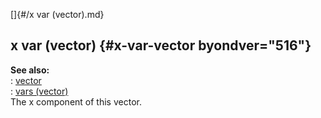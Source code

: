 []{#/x var (vector).md}    
## x var (vector) {#x-var-vector byondver="516"}    
**See also:**    
:   [vector](/vector)    
:   [vars (vector)](/vector/var)    
The x component of this vector.  